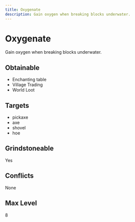 ```yaml
---
title: Oxygenate
description: Gain oxygen when breaking blocks underwater.
---
```

# Oxygenate
Gain oxygen when breaking blocks underwater.
## Obtainable
- Enchanting table
- Village Trading
- World Loot
## Targets
- pickaxe
 - axe
 - shovel
 - hoe
## Grindstoneable
Yes
## Conflicts
None
## Max Level
8

